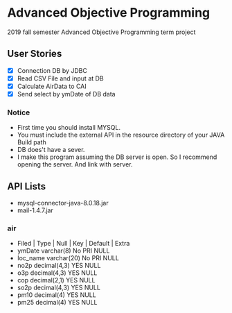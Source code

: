 # Advanced Objective Programming

2019 fall semester Advanced Objective Programming term project

## User Stories

- [x] Connection DB by JDBC
- [x] Read CSV File and input at DB
- [x] Calculate AirData to CAI
- [x] Send select by ymDate of DB data

### Notice
- First time you should install MYSQL.
- You must include the external API in the resource directory of your JAVA Build path
- DB does't have a sever.
- I make this program assuming the DB server is open. So I recommend opening the server. And link with server.

## API Lists
- mysql-connector-java-8.0.18.jar
- mail-1.4.7.jar


### air

- Filed		| Type 		| Null | Key | Default | Extra
- ymDate	varchar(8)	   No	PRI		NULL
- loc_name	varchar(20)	   No   PRI		NULL
- no2p		decimal(4,3)   YES	   		NULL
- o3p		decimal(4,3)   YES	   		NULL
- cop		decimal(2,1)   YES	   		NULL
- so2p		decimal(4,3)   YES	   		NULL
- pm10		decimal(4)	   YES	   		NULL
- pm25		decimal(4)	   YES	   		NULL
